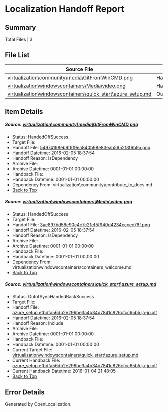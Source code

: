 # <a name='report-top'></a> Localization Handoff Report

## Summary
 Total Files | 3

## File List
 Source File | Status | Details 
 ----------- | ------ | ------- 
 [virtualization\community\media\GitFromWinCMD.png](https://github.com/Microsoft/Virtualization-Documentation-Private/blob/3acac522bad06bc7b010e0dd9810e32dae9ab7d0/virtualization/community/media/GitFromWinCMD.png) | HandedOffSuccess | [Details](#54974198eb9f9f9ea840b99e83eab5952f3f6b9a67)
 [virtualization\windowscontainers\Media\video.png](https://github.com/Microsoft/Virtualization-Documentation-Private/blob/3acac522bad06bc7b010e0dd9810e32dae9ab7d0/virtualization/windowscontainers/Media/video.png) | HandedOffSuccess | [Details](#3ae897bd58e90c4c7c21ef5f940d4234cccec78f233)
 [virtualization\windowscontainers\quick_start\azure_setup.md](https://github.com/Microsoft/Virtualization-Documentation-Private/blob/3acac522bad06bc7b010e0dd9810e32dae9ab7d0/virtualization/windowscontainers/quick_start/azure_setup.md) | OutofSyncHandedBackSuccess | [Details](#fe1d5c6d1027b1b77b130a3293033f3236af555f235)

## Item Details
##### <a name='54974198eb9f9f9ea840b99e83eab5952f3f6b9a67'></a> Source: [virtualization\community\media\GitFromWinCMD.png](https://github.com/Microsoft/Virtualization-Documentation-Private/blob/3acac522bad06bc7b010e0dd9810e32dae9ab7d0/virtualization/community/media/GitFromWinCMD.png)
* Status: HandedOffSuccess
* Target File: 
* Handoff File: [54974198eb9f9f9ea840b99e83eab5952f3f6b9a.png](https://github.com/Microsoft/Virtualization-Documentation-Private.handoff/blob/2df33d4345613ea0d671f44017cf5fe9ae798d4a/ol-handoff/Microsoft/Virtualization-Documentation-Private.ja-jp/live/54974198eb9f9f9ea840b99e83eab5952f3f6b9a.png)
* Handoff Datetime: 2016-02-05 18:37:54
* Handoff Reason: IsDependency
* Archive File: 
* Archive Datetime: 0001-01-01 00:00:00
* Handback File: 
* Handback Datetime: 0001-01-01 00:00:00
* Dependency From: virtualization\community\contribute_to_docs.md
* [Back to Top](#report-top)

##### <a name='3ae897bd58e90c4c7c21ef5f940d4234cccec78f233'></a> Source: [virtualization\windowscontainers\Media\video.png](https://github.com/Microsoft/Virtualization-Documentation-Private/blob/3acac522bad06bc7b010e0dd9810e32dae9ab7d0/virtualization/windowscontainers/Media/video.png)
* Status: HandedOffSuccess
* Target File: 
* Handoff File: [3ae897bd58e90c4c7c21ef5f940d4234cccec78f.png](https://github.com/Microsoft/Virtualization-Documentation-Private.handoff/blob/2df33d4345613ea0d671f44017cf5fe9ae798d4a/ol-handoff/Microsoft/Virtualization-Documentation-Private.ja-jp/live/3ae897bd58e90c4c7c21ef5f940d4234cccec78f.png)
* Handoff Datetime: 2016-02-05 18:37:54
* Handoff Reason: IsDependency
* Archive File: 
* Archive Datetime: 0001-01-01 00:00:00
* Handback File: 
* Handback Datetime: 0001-01-01 00:00:00
* Dependency From: virtualization\windowscontainers\containers_welcome.md
* [Back to Top](#report-top)

##### <a name='fe1d5c6d1027b1b77b130a3293033f3236af555f235'></a> Source: [virtualization\windowscontainers\quick_start\azure_setup.md](https://github.com/Microsoft/Virtualization-Documentation-Private/blob/3acac522bad06bc7b010e0dd9810e32dae9ab7d0/virtualization/windowscontainers/quick_start/azure_setup.md)
* Status: OutofSyncHandedBackSuccess
* Target File: 
* Handoff File: [azure_setup.efbdfa56db2e296be3a4b34d7841c826cfcc65b5.ja-jp.xlf](https://github.com/Microsoft/Virtualization-Documentation-Private.handoff/blob/2df33d4345613ea0d671f44017cf5fe9ae798d4a/ol-handoff/Microsoft/Virtualization-Documentation-Private.ja-jp/live/azure_setup.efbdfa56db2e296be3a4b34d7841c826cfcc65b5.ja-jp.xlf)
* Handoff Datetime: 2016-02-05 18:37:54
* Handoff Reason: Include
* Archive File: 
* Archive Datetime: 0001-01-01 00:00:00
* Handback File: 
* Handback Datetime: 0001-01-01 00:00:00
* Current Target File: [virtualization\windowscontainers\quick_start\azure_setup.md](https://github.com/Microsoft/Virtualization-Documentation-Private.ja-jp/blob/84450d065378ab612a953bd7decd7a5b58793f8b/virtualization/windowscontainers/quick_start/azure_setup.md)
* Current Handback File: [azure_setup.efbdfa56db2e296be3a4b34d7841c826cfcc65b5.ja-jp.xlf](https://github.com/Microsoft/Virtualization-Documentation-Private.handback/blob/9d0bbf00d55082604cea81ecc6b4c0b49a49a53e/ol-handback/Microsoft/Virtualization-Documentation-Private.ja-jp/live/azure_setup.efbdfa56db2e296be3a4b34d7841c826cfcc65b5.ja-jp.xlf)
* Current Handback Datetime: 2016-01-04 21:48:05
* [Back to Top](#report-top)


## Error Details

Generated by OpenLocalization.
